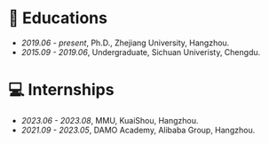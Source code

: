 
# 📖 Educations
- *2019.06 - present*, Ph.D., Zhejiang University, Hangzhou.
- *2015.09 - 2019.06*, Undergraduate, Sichuan Univeristy, Chengdu.

# 💻 Internships
- *2023.06 - 2023.08*,  MMU, KuaiShou, Hangzhou.
- *2021.09 - 2023.05*,  DAMO Academy, Alibaba Group, Hangzhou.
